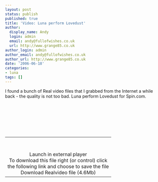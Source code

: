 ```yaml
---
layout: post
status: publish
published: true
title: 'Video: Luna perform Lovedust'
author:
  display_name: Andy
  login: admin
  email: andy@fullofwishes.co.uk
  url: http://www.grange85.co.uk
author_login: admin
author_email: andy@fullofwishes.co.uk
author_url: http://www.grange85.co.uk
date: '2006-06-18'
categories:
- luna
tags: []
---
```

<p>I found a bunch of Real video files that I grabbed from the Internet a while back - the quality is not too bad. Luna perform Lovedust for Spin.com.</p>
<p>      <!-- begin embedded RealMedia file... --><br />
<table border='0' cellpadding='0' align="center">        <!-- begin video window... --><br />
<tr>
<td>        <figure class="caption "><figcaption class="caption-text"></figcaption></figure>        </td>
</tr>
<p>        <!-- ...end video window -->          <!-- begin control panel... --><br />
<tr>
<td>          <figure class="caption "><figcaption class="caption-text"></figcaption></figure>          </td>
</tr>
<p>          <!-- ...end control panel -->          <!-- ...end embedded RealMedia file -->        <!-- begin link to launch external media player... --><br />
<tr>
<td align='center'>        <span class="removed_link" title="http://www.grange85.co.uk/galaxie/audio/luna_lovedust_spin.rm">Launch in external player</span><br/>To download this file right (or control) click<br/>the following link and choose to save the file<br/><span class="removed_link" title="http://www.grange85.co.uk/galaxie/audio/luna_lovedust_spin.rm">Download Realvideo file (4.6Mb)</span>        <!-- ...end link to launch external media player... -->        </td>
</tr>
</table>

